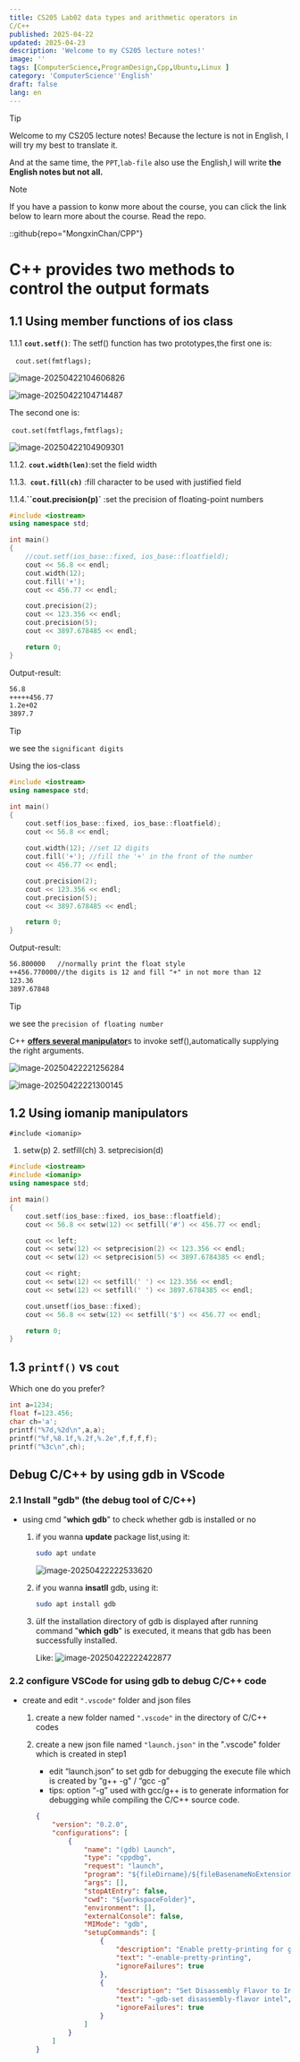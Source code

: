 ```yaml
---
title: CS205 Lab02 data types and arithmetic operators in 
C/C++
published: 2025-04-22
updated: 2025-04-23
description: 'Welcome to my CS205 lecture notes!'
image: ''
tags: [ComputerScience,ProgramDesign,Cpp,Ubuntu,Linux ]
category: 'ComputerScience''English'
draft: false 
lang: en
---
```


> [!TIP]
>
> Welcome to my CS205 lecture notes! Because the lecture is not in English, I will try my best to translate it.
>
> And at the same time, the `PPT`,`lab-file` also use the English,I will write **the English notes but not all.**

>[!NOTE]
>
>If you have a passion to konw more about the course, you can click the link below to learn more about the course.
>Read the repo.
>
>::github{repo="MongxinChan/CPP"}

# C++ provides two methods to control the output formats

## 1.1 Using member functions of ios class

1.1.1 **`cout.setf()`**: The setf() function has two prototypes,the first one is:

​	` cout.set(fmtflags);`

![image-20250422104606826](.\images\ios_baseSetf.png)

![image-20250422104714487](.\images\ios_baseSetf2.png)

The second one is:

​	`cout.set(fmtflags,fmtflags);`

![image-20250422104909301](.\images\ios_baseSetf3.png)

1.1.2. **`cout.width(len)`**:set the field width

1.1.3.**` cout.fill(ch)`** :fill character to be used with justified field

1.1.4.**``cout.precision(p)`** :set the precision of floating-point numbers

```cpp
#include <iostream>
using namespace std;

int main()
{
    //cout.setf(ios_base::fixed, ios_base::floatfield);
    cout << 56.8 << endl;
    cout.width(12);
    cout.fill('+');
    cout << 456.77 << endl;

    cout.precision(2);
    cout << 123.356 << endl;
    cout.precision(5);
    cout << 3897.678485 << endl;

    return 0;
}
```

Output-result:

```tex
56.8
+++++456.77
1.2e+02
3897.7
```

> [!tip]
>
> we see the `significant digits`

Using the ios-class

```cpp
#include <iostream>
using namespace std;

int main()
{
    cout.setf(ios_base::fixed, ios_base::floatfield);
    cout << 56.8 << endl;
    
    cout.width(12);	//set 12 digits
    cout.fill('+');	//fill the '+' in the front of the number
    cout << 456.77 << endl;

    cout.precision(2);
    cout << 123.356 << endl;
    cout.precision(5);
    cout << 3897.678485 << endl;

    return 0;
}
```

Output-result:

```tex
56.800000 	//normally print the float style
++456.770000//the digits is 12 and fill "+" in not more than 12
123.36
3897.67848
```

> [!TIP]
>
> we see the  `precision of floating number`

C++ <u>**offers several manipulator**</u>s to invoke setf(),automatically supplying the right arguments.

![image-20250422221256284](.\images\ios_baseSetf4.png)

![image-20250422221300145](.\images\ios_baseSetf5.png)

## 1.2 Using iomanip manipulators

`#include <iomanip>`

1. setw(p)   2. setfill(ch)   3. setprecision(d)

```CPP
#include <iostream>
#include <iomanip>
using namespace std;

int main()
{
    cout.setf(ios_base::fixed, ios_base::floatfield);
    cout << 56.8 << setw(12) << setfill('#') << 456.77 << endl;

    cout << left;
    cout << setw(12) << setprecision(2) << 123.356 << endl;
    cout << setw(12) << setprecision(5) << 3897.6784385 << endl;

    cout << right;
    cout << setw(12) << setfill(' ') << 123.356 << endl;
    cout << setw(12) << setfill(' ') << 3897.6784385 << endl;

    cout.unsetf(ios_base::fixed);
    cout << 56.8 << setw(12) << setfill('$') << 456.77 << endl;

    return 0;
}
```

## 1.3 `printf()` vs `cout`

Which one do you prefer? 

```CPP
int a=1234;
float f=123.456;
char ch='a';
printf("%7d,%2d\n",a,a);
printf("%f,%8.1f,%.2f,%.2e",f,f,f,f);
printf("%3c\n",ch);
```

## Debug C/C++ by using gdb in VScode

### 2.1 Install "gdb" (the debug tool of C/C++)

- using cmd "**which** **gdb**" to check whether gdb is installed or no

    1. if you wanna **update** package list,using it:

        ```bash
        sudo apt undate
        ```
    
        ![image-20250422222533620](.\images\debuggingUsingGdb.png)
    
    2. if you wanna **insatll** gdb, using it:
    
        ~~~bash
        sudo apt install gdb
        ~~~
    
    3. üIf the installation directory of gdb is displayed after running command "**which** **gdb**" is executed, it means that gdb has been successfully installed.
    
        Like:
        ![image-20250422222422877](.\images\debuggingUsingGdb2.png)
    

### 2.2 configure VSCode for using gdb to debug C/C++ code

- create and edit `".vscode"` folder and json files

    1. create a new folder named `".vscode"` in the directory of C/C++ codes

    2. create a new json file named `"launch.json"` in the ".vscode" folder which is created in step1

        - edit “launch.json” to set gdb for debugging the execute file which is created by “g++ -g" / “gcc -g”
        - tips: option “-g” used with gcc/g++ is to generate information for debugging while compiling the C/C++ source code.

        ~~~json
        {
            "version": "0.2.0",
            "configurations": [
                {
                    "name": "(gdb) Launch",
                    "type": "cppdbg",
                    "request": "launch",
                    "program": "${fileDirname}/${fileBasenameNoExtension}",
                    "args": [],
                    "stopAtEntry": false,
                    "cwd": "${workspaceFolder}",
                    "environment": [],
                    "externalConsole": false,
                    "MIMode": "gdb",
                    "setupCommands": [
                        {
                            "description": "Enable pretty-printing for gdb",
                            "text": "-enable-pretty-printing",
                            "ignoreFailures": true
                        },
                        {
                            "description": "Set Disassembly Flavor to Intel",
                            "text": "-gdb-set disassembly-flavor intel",
                            "ignoreFailures": true
                        }
                    ]
                }
            ]
        }
        ~~~

        
